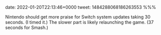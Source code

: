 date: 2022-01-20T22:13:46+0000
tweet: 1484288068186263553
%%%

Nintendo should get more praise for Switch system updates taking 30 seconds. (I timed it.) The slower part is likely relaunching the game. (37 seconds for Smash.)
